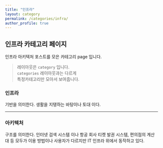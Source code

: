 ```yaml
---
title: "인프라"
layout: category
permalink: /categories/infra/
author_profile: true
---
```

## 인프라 카테고리 페이지
인프라 아키텍처 포스트를 모은 카테고리 page 입니다.    
> 레이아웃은 `category` 입니다.  
> `categories` 레이아웃과는 다르게  
> 특정카테고리만 모아서 보여줍니다.

### 인프라
기반을 의미한다. 생활을 지탱하는 바탕이나 토대
이다.
___
### 아키텍처
구조를 의미한다. 인터넷 검색 시스템
이나 항공 회사 티켓 발권 시스템, 편의점의 계산
대 등 모두가 이용 방법이나 사용자가 다르지만 IT
인프라 위에서 동작하고 있다.
